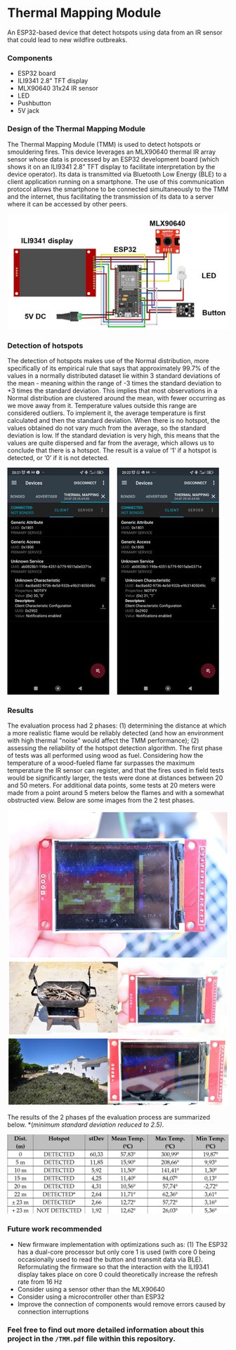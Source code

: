 # Thermal Mapping Module
An ESP32-based device that detect hotspots using data from an IR sensor that could lead to new wildfire outbreaks. 

### Components
* ESP32 board
* ILI9341 2.8" TFT display
* MLX90640 31x24 IR sensor
* LED
* Pushbutton
* 5V jack

### Design of the Thermal Mapping Module
The Thermal Mapping Module (TMM) is used to detect hotspots or smouldering fires. This device leverages an MLX90640 thermal IR array sensor whose data is processed by an ESP32 development board (which shows it on an ILI9341 2.8” TFT display to facilitate interpretation by the device operator). Its data is transmitted via Bluetooth Low Energy (BLE) to a client application running on a smartphone. The use of this communication protocol allows the smartphone to be connected simultaneously to the TMM and the internet, thus facilitating the transmission of its data to a server where it can be accessed by other peers. 

![Project diagram](assets/circuit_diagram.png)

### Detection of hotspots
The detection of hotspots makes use of the Normal distribution, more specifically of its empirical rule that says that approximately 99.7% of the values in a normally distributed dataset lie within 3 standard deviations of the mean - meaning within the range of -3 times the standard deviation to +3 times the standard deviation. This implies that most observations in a Normal distribution are clustered around the mean, with fewer occurring as we move away from it. Temperature values outside this range are considered outliers. To implement it, the average temperature is first calculated and then the standard deviation. When there is no hotspot, the values obtained do not vary much from the average, so the standard deviation is low. If the standard deviation is very high, this means that the values are quite dispersed and far from the average, which allows us to conclude that there is a hotspot. The result is a value of ‘1’ if a hotspot is detected, or ‘0’ if it is not detected.

![App results](assets/app.png)


### Results
The evaluation process had 2 phases: (1) determining the distance at which a more realistic flame would be reliably detected (and how an environment with high thermal "noise" would affect the TMM performance); (2) assessing the reliability of the hotspot detection algorithm. The first phase of tests was all performed using wood as fuel. Considering how the temperature of a wood-fueled flame far surpasses the maximum temperature the IR sensor can register, and that the fires used in field tests would be significantly larger, the tests were done at distances between 20 and 50 meters. For additional data points, some tests at 20 meters were made from a point around 5 meters below the flames and with a somewhat obstructed view. Below are some images from the 2 test phases.

![Tests 1](assets/test%202.png)
![Tests 2](assets/test%203.png)
![Tests 3](assets/test%204.png)


The results of the 2 phases pf the evaluation process are summarized below. *(*minimum standard deviation reduced to 2.5)*.

![Tests results](assets/results.png)


### Future work recommended
* New firmware implementation with optimizations such as: (1) The ESP32 has a dual-core processor but only core 1 is used (with core 0 being occasionally used to read the button and transmit data via BLE). Reformulating the firmware so that the interaction with the ILI9341 display takes place on core 0 could theoretically increase the refresh rate from 16 Hz
* Consider using a sensor other than the MLX90640
* Consider using a microcontroller other than ESP32
* Improve the connection of components would remove errors caused by connection interruptions


### Feel free to find out more detailed information about this project in the ```/TMM.pdf``` file within this repository.